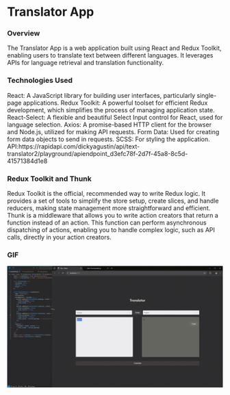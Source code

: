 <h1> Translator App</h1> 

 <h3>Overview </h3>
The Translator App is a web application built using React and Redux Toolkit, enabling users to translate text between different languages. It leverages APIs for language retrieval and translation functionality.

<h3>Technologies Used </h3> 
React: A JavaScript library for building user interfaces, particularly single-page applications.
Redux Toolkit: A powerful toolset for efficient Redux development, which simplifies the process of managing application state.
React-Select: A flexible and beautiful Select Input control for React, used for language selection.
Axios: A promise-based HTTP client for the browser and Node.js, utilized for making API requests.
Form Data: Used for creating form data objects to send in requests.
SCSS: For styling the application.
API:https://rapidapi.com/dickyagustin/api/text-translator2/playground/apiendpoint_d3efc78f-2d7f-45a8-8c5d-41571384d1e8
 <h3>Redux Toolkit and Thunk </h3>
Redux Toolkit is the official, recommended way to write Redux logic. It provides a set of tools to simplify the store setup, create slices, and handle reducers, making state management more straightforward and efficient.
Thunk is a middleware that allows you to write action creators that return a function instead of an action. This function can perform asynchronous dispatching of actions, enabling you to handle complex logic, such as API calls, directly in your action creators.

 <h3>GIF</h3>

<img src="transl.gif" alt="">